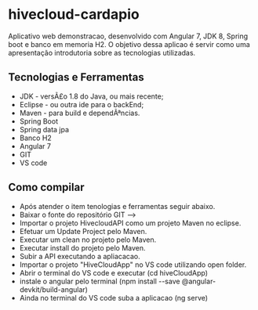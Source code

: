 hivecloud-cardapio
===============

Aplicativo web demonstracao, desenvolvido com Angular 7, JDK 8, Spring boot e banco em memoria H2.
O objetivo dessa aplicao é servir como uma apresentação introdutoria sobre as tecnologias utilizadas.

Tecnologias e Ferramentas
-------
* JDK - versÃ£o 1.8 do Java, ou mais recente;
* Eclipse - ou outra ide para o backEnd;
* Maven - para build e dependÃªncias.
* Spring Boot
* Spring data jpa
* Banco H2
* Angular 7
* GIT
* VS code


Como compilar
-------

* Após atender o item tenologias e ferramentas seguir abaixo.
* Baixar o fonte do repositório GIT -->
* Importar o projeto HivecloudAPI como um projeto Maven no eclipse.
* Efetuar um Update Project pelo Maven.
* Executar um clean no projeto pelo Maven.
* Executar install do projeto pelo Maven.
* Subir a API executando a apliacacao.
* Importar o projeto "HiveCloudApp" no VS code utilizando open folder.
* Abrir o terminal do VS code e executar (cd hiveCloudApp)
* instale o angular pelo terminal (npm install --save @angular-devkit/build-angular)
* Ainda no terminal do VS code suba a aplicacao (ng serve)

